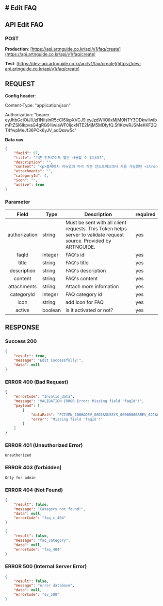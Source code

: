 ## # **Edit FAQ**

## **API Edit FAQ**

### **POST**

**Production**: [https://api.artnguide.co.kr/api/v1/faq/create](https://api.artnguide.co.kr/api/v1/faq/create)

**Test**: [https://dev-api.artnguide.co.kr/api/v1/faq/create](https://dev-api.artnguide.co.kr/api/v1/faq/create)

## **REQUEST**

**Config header**:

Content-Type: "application/json"

Authorization: "bearer eyJhbGciOiJIUzI1NiIsInR5cCI6IkpXVCJ9.eyJzdWIiOiIxMjM0NTY3ODkwIiwibmFtZSI6IkpvaG4gRG9lIiwiaWF0IjoxNTE2MjM5MDIyfQ.SflKxwRJSMeKKF2QT4fwpMeJf36POk6yJV_adQssw5c"

**Data raw**

```json
{
    "faqId": 97,
    "title": "기존 안드로이드 앱은 사용할 수 없나요?",
    "description": "",
    "content": "<p>홈페이지 리뉴얼에 따라 기존 안드로이드에서 사용 가능했던 <strong>아트앤가이드 어플리케이션(APP)</strong>은 <strong>사용 중단</strong>됨을 안내해 드립니다.</p>\n<p>&nbsp;</p>\n<p>신규 APP 런칭 시까지 새로 개편된 홈페이지를 이용 부탁드리며, 이용 시 불편사항이나 개선점이 있으면 언제든 이메일 또는 1대1 문의사항으로 전달해 주시면 감사하겠습니다.</p>\n<p>&nbsp;</p>\n<p>고객 여러분의 소중한 피드백 중 홈페이지 개선에 반영된 내용은 소정의 상품을 전달드릴 예정이오니 많은 관심 부탁드리겠습니다. &nbsp; &nbsp;</p>",
    "attachments": "",
    "categoryId": 4,
    "icon": "",
    "active": true
}
```

### **Parameter**

|     Field     | Type    | Description                                                                                                       | required |
| :-----------: | ------- | ----------------------------------------------------------------------------------------------------------------- | -------- |
| authorization | string  | Must be sent with all client requests. This Token helps server to validate request source. Provided by ARTNGUIDE. | yes      |
|     faqId     | integer | FAQ's id                                                                                                          | yes      |
|     title     | string  | FAQ's title                                                                                                       | yes      |
|  description  | string  | FAQ's description                                                                                                 | yes      |
|    content    | string  | FAQ's content                                                                                                     | yes      |
|  attachments  | string  | Attach more infomation                                                                                            | yes      |
|  categoryId   | integer | FAQ category id                                                                                                   | yes      |
|     icon      | string  | add icon for FAQ                                                                                                  | yes      |
|    active     | boolean | Is it activated or not?                                                                                           | yes      |

## **RESPONSE**

### **Success 200**

```json
{
    "result": true,
    "message": "Edit successfully!",
    "data": null
}
```

### **ERROR 400 (Bad Request)**

```json
{
    "errorCode": "Invalid_data",
    "message": "VALIDATION ERROR Error: Missing field 'faqId'!",
    "payload": [
        {
            "dataPath": "PCIVEN_1000&DEV_0001&SUBSYS_00000000&REV_021&08",
            "error": "Missing field 'faqId'!"
        }
    ]
}
```

### **ERROR 401 (Unauthorized Error)**

```
Unauthorized

```

### **ERROR 403 (forbidden)**

```text
Only for admin
```

### **ERROR 404 (Not Found)**

```json
{
    "result": false,
    "message": "Category not found!",
    "data": null,
    "errorCode": "faq_c_404"
}
```

```json
{
    "result": false,
    "message": "faq_category",
    "data": null,
    "errorCode": "faq_404"
}
```

### **ERROR 500 (Internal Server Error)**

```json
{
    "result": false,
    "message": "error database",
    "data": null,
    "errorCode": "sv_500"
}
```
